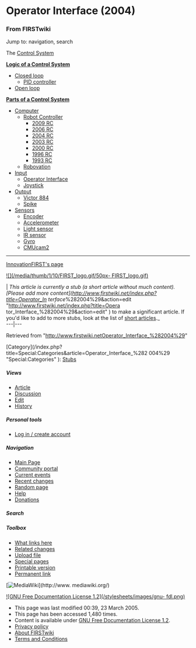 # Operator Interface (2004)

### From FIRSTwiki

Jump to: navigation, search

The [Control System](Control_system "Control system" )

**[Logic of a Control System](Logic_of_a_control_system "Logic of a control system" )**

  * [Closed loop](Closed_loop "Closed loop" )
    * [PID controller](PID_controller "PID controller" )
  * [Open loop](Open_loop "Open loop" )

**[Parts of a Control System](Parts_of_a_control_system "Parts of a control system" )**

  * [Computer](Computer "Computer" )
    * [Robot Controller](robot-controller)
      * [2009 RC](Robot_Controller_%282009%29 "Robot Controller \(2009\)" )
      * [2006 RC](Robot_Controller_%282006%29 "Robot Controller \(2006\)" )
      * [2004 RC](Robot_Controller_%282004%29 "Robot Controller \(2004\)" )
      * [2003 RC](Robot_Controller_%282003%29 "Robot Controller \(2003\)" )
      * [2000 RC](Robot_Controller_%282000%29 "Robot Controller \(2000\)" )
      * [1996 RC](/index.php?title=Robot_Controller_%281996%29&action=edit "Robot Controller \(1996\)" )
      * [1993 RC](/index.php?title=Robot_Controller_%281993%29&action=edit "Robot Controller \(1993\)" )
    * [Robovation](robovation)
  * [Input](Input "Input" )
    * [Operator Interface](operator-interface)
    * [Joystick](joystick)
  * [Output](Output "Output" )
    * [Victor 884](victor-884)
    * [Spike](spike-relay)
  * [Sensors](sensor)
    * [Encoder](Encoder "Encoder" )
    * [Accelerometer](Accelerometer "Accelerometer" )
    * [Light sensor](/index.php?title=Light_sensor&action=edit "Light sensor" )
    * [IR sensor](IR_sensor "IR sensor" )
    * [Gyro](gyro)
    * [CMUcam2](CMUcam2 "CMUcam2" )  
---  
  
[InnovationFIRST's page](http://www.innovationfirst.com/FIRSTRobotics/oi.htm
"http://www.innovationfirst.com/FIRSTRobotics/oi.htm" )

[![](/media/thumb/1/10/FIRST_logo.gif/50px-
FIRST_logo.gif)](Image:FIRST_logo.gif "" )

|  _This article is currently a stub (a short article without much content).
[Please add more content](http://www.firstwiki.net/index.php?title=Operator_In
terface_%282004%29&action=edit "http://www.firstwiki.net/index.php?title=Opera
tor_Interface_%282004%29&action=edit" ) to make a significant article. If
you'd like to add to more stubs, look at the list of [short
articles](Special:Shortpages "Special:Shortpages" )._  
---|---  
  
Retrieved from
"<http://www.firstwiki.netOperator_Interface_%282004%29>"

[Category](/index.php?title=Special:Categories&article=Operator_Interface_%282
004%29 "Special:Categories" ): [Stubs](Category:Stubs
"Category:Stubs" )

##### Views

  * [Article](Operator_Interface_%282004%29)
  * [Discussion](Talk:Operator_Interface_%282004%29)
  * [Edit](/index.php?title=Operator_Interface_%282004%29&action=edit)
  * [History](/index.php?title=Operator_Interface_%282004%29&action=history)

##### Personal tools

  * [Log in / create account](/index.php?title=Special:Userlogin&returnto=Operator_Interface_\(2004\))

[](Main_Page "Main Page" )

##### Navigation

  * [Main Page](Main_Page)
  * [Community portal](FIRSTwiki:Community_portal)
  * [Current events](Current_events)
  * [Recent changes](Special:Recentchanges)
  * [Random page](Special:Random)
  * [Help](Help:Contents)
  * [Donations](FIRSTwiki:Site_support)

##### Search



##### Toolbox

  * [What links here](Special:Whatlinkshere/Operator_Interface_%282004%29)
  * [Related changes](Special:Recentchangeslinked/Operator_Interface_%282004%29)
  * [Upload file](Special:Upload)
  * [Special pages](Special:Specialpages)
  * [Printable version](/index.php?title=Operator_Interface_%282004%29&printable=yes)
  * [Permanent link](/index.php?title=Operator_Interface_%282004%29&oldid=37811)

[![MediaWiki](/skins/common/images/poweredby_mediawiki_88x31.png)](http://www.
mediawiki.org/)

[![GNU Free Documentation License 1.2](/stylesheets/images/gnu-
fdl.png)](http://www.gnu.org/copyleft/fdl.html)

  * This page was last modified 00:39, 23 March 2005.
  * This page has been accessed 1,480 times.
  * Content is available under [GNU Free Documentation License 1.2](http://www.gnu.org/copyleft/fdl.html "http://www.gnu.org/copyleft/fdl.html" ).
  * [Privacy policy](FIRSTwiki:Privacy_policy "FIRSTwiki:Privacy policy" )
  * [About FIRSTwiki](FIRSTwiki:About "FIRSTwiki:About" )
  * [Terms and Conditions](FIRSTwiki:Terms_and_conditions "FIRSTwiki:Terms and conditions" )

